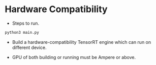 # Hardware Compatibility

+ Steps to run.

```bash
python3 main.py
```

+ Build a hardware-compatibility TensorRT engine which can run on different device.

+ GPU of both building or running must be Ampere or above.
